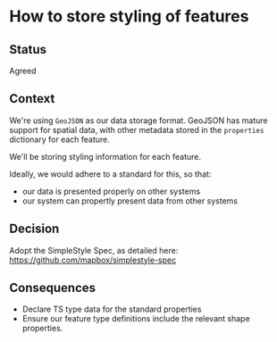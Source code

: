# How to store styling of features

## Status

Agreed

## Context

We're using `GeoJSON` as our data storage format.  GeoJSON has mature support for spatial data, with other metadata stored in the `properties` dictionary
for each feature.

We'll be storing styling information for each feature.

Ideally, we would adhere to a standard for this, so that:
- our data is presented properly on other systems
- our system can propertly present data from other systems

## Decision

Adopt the SimpleStyle Spec, as detailed here: https://github.com/mapbox/simplestyle-spec

## Consequences

- Declare TS type data for the standard properties
- Ensure our feature type definitions include the relevant shape properties.
